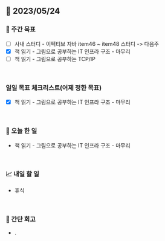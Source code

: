 ## 📅 2023/05/24


### 👏 주간 목표

- [ ] 사내 스터디 - 이펙티브 자바 item46 ~ item48 스터디 -> 다음주
- [x] 책 읽기 - 그림으로 공부하는 IT 인프라 구조 - 마무리
- [ ] 책 읽기 - 그림으로 공부하는 TCP/IP

<br/>

### 일일 목표 체크리스트(어제 정한 목표)

- [x] 책 읽기 - 그림으로 공부하는 IT 인프라 구조 - 마무리

<br/>

### 💯 오늘 한 일

- 책 읽기 - 그림으로 공부하는 IT 인프라 구조 - 마무리

<br/>

### 📈 내일 할 일

- 휴식

<br/>

### 🤔 간단 회고

- .
 
